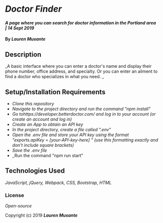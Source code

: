 # _Doctor Finder_

#### _A page where you can search for doctor information in the Portland area | 14 Sept 2019_

#### By _**Lauren Musante**_

## Description

_A basic interface where you can enter a doctor's name and display their phone number, office address, and specialty. Or you can enter an ailment to find a doctor who specializes in what you need. _

## Setup/Installation Requirements

* _Clone this repository_
* _Navigate to the project directory and run the command "npm install"_
* _Go tohttps://developer.betterdoctor.com/ and log in to your account (or create an account and log in)_
* _Create an App to obtain an API key_
* _In the project directory, create a file called ".env"_
* _Open the .env file and store your API key using the format "exports.apiKey = [your-API-key-here] " (use this formatting exactly and don't include square brackets)_
* _Save the .env file_
* _Run the command "npm run start"

## Technologies Used

_JavaScript, jQuery, Webpack, CSS, Bootstrap, HTML_

### License

*Open-source*

Copyright (c) 2019 **_Lauren Musante_**
